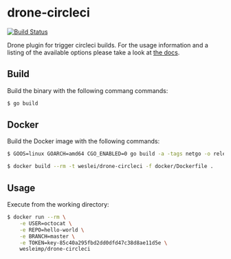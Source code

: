 # drone-circleci

[![Build Status](https://cloud.drone.io/api/badges/wesleimp/drone-circleci/status.svg)](https://cloud.drone.io/wesleimp/drone-circleci)

Drone plugin for trigger circleci builds. For the usage information and a listing of the available options please take a look at [the docs](DOCS.md).

## Build

Build the binary with the following commang commands:

```sh
$ go build
```

## Docker

Build the Docker image with the following commands:

```sh
$ GOOS=linux GOARCH=amd64 CGO_ENABLED=0 go build -a -tags netgo -o release/linux/amd64/drone-circleci

$ docker build --rm -t weslei/drone-circleci -f docker/Dockerfile .
```

## Usage

Execute from the working directory:

```sh
$ docker run --rm \
    -e USER=octocat \
    -e REPO=hello-world \
    -e BRANCH=master \
    -e TOKEN=key-85c40a295fbd2dd0dfd47c38d8ae11d5e \
    wesleimp/drone-circleci
```